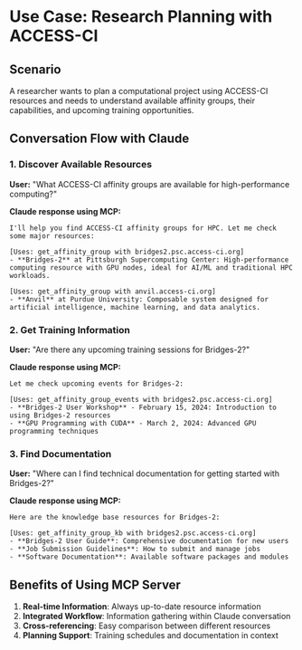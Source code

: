 # Use Case: Research Planning with ACCESS-CI

## Scenario

A researcher wants to plan a computational project using ACCESS-CI resources and needs to understand available affinity groups, their capabilities, and upcoming training opportunities.

## Conversation Flow with Claude

### 1. Discover Available Resources

**User:** "What ACCESS-CI affinity groups are available for high-performance computing?"

**Claude response using MCP:**

```
I'll help you find ACCESS-CI affinity groups for HPC. Let me check some major resources:

[Uses: get_affinity_group with bridges2.psc.access-ci.org]
- **Bridges-2** at Pittsburgh Supercomputing Center: High-performance computing resource with GPU nodes, ideal for AI/ML and traditional HPC workloads.

[Uses: get_affinity_group with anvil.access-ci.org]
- **Anvil** at Purdue University: Composable system designed for artificial intelligence, machine learning, and data analytics.
```

### 2. Get Training Information

**User:** "Are there any upcoming training sessions for Bridges-2?"

**Claude response using MCP:**

```
Let me check upcoming events for Bridges-2:

[Uses: get_affinity_group_events with bridges2.psc.access-ci.org]
- **Bridges-2 User Workshop** - February 15, 2024: Introduction to using Bridges-2 resources
- **GPU Programming with CUDA** - March 2, 2024: Advanced GPU programming techniques
```

### 3. Find Documentation

**User:** "Where can I find technical documentation for getting started with Bridges-2?"

**Claude response using MCP:**

```
Here are the knowledge base resources for Bridges-2:

[Uses: get_affinity_group_kb with bridges2.psc.access-ci.org]
- **Bridges-2 User Guide**: Comprehensive documentation for new users
- **Job Submission Guidelines**: How to submit and manage jobs
- **Software Documentation**: Available software packages and modules
```

## Benefits of Using MCP Server

1. **Real-time Information**: Always up-to-date resource information
2. **Integrated Workflow**: Information gathering within Claude conversation
3. **Cross-referencing**: Easy comparison between different resources
4. **Planning Support**: Training schedules and documentation in context
